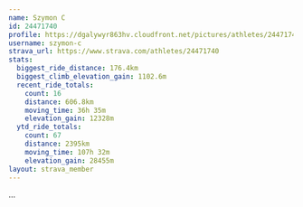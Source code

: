 ```yaml
---
name: Szymon C
id: 24471740
profile: https://dgalywyr863hv.cloudfront.net/pictures/athletes/24471740/7213253/2/large.jpg
username: szymon-c
strava_url: https://www.strava.com/athletes/24471740
stats:
  biggest_ride_distance: 176.4km
  biggest_climb_elevation_gain: 1102.6m
  recent_ride_totals:
    count: 16
    distance: 606.8km
    moving_time: 36h 35m
    elevation_gain: 12328m
  ytd_ride_totals:
    count: 67
    distance: 2395km
    moving_time: 107h 32m
    elevation_gain: 28455m
layout: strava_member
--- 
```

...
